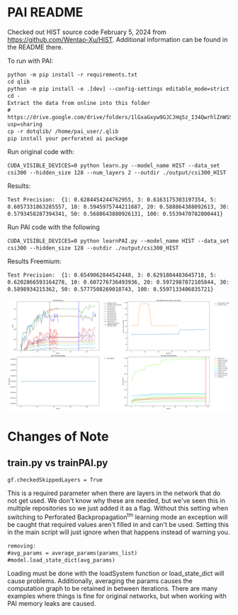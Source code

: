 # PAI README
Checked out HIST source code February 5, 2024 from https://github.com/Wentao-Xu/HIST.  Additional information can be found in the README there.

To run with PAI:

    python -m pip install -r requirements.txt
    cd qlib
    python -m pip install -e .[dev] --config-settings editable_mode=strict
    cd -
    Extract the data from online into this folder
    # https://drive.google.com/drive/folders/1lGxaGxyw9GJCJHq5z_I34QwrhlZnWSSK?usp=sharing
    cp -r dotqlib/ /home/pai_user/.qlib
    pip install your perforated ai package

Run original code with:

    CUDA_VISIBLE_DEVICES=0 python learn.py --model_name HIST --data_set csi300 --hidden_size 128 --num_layers 2 --outdir ./output/csi300_HIST

Results:

    Test Precision:  {1: 0.6284454244762955, 3: 0.6163175303197354, 5: 0.6057331863285557, 10: 0.5945975744211687, 20: 0.588864388092613, 30: 0.5793458287394341, 50: 0.5688643880926131, 100: 0.5539470782800441}

    
Run PAI code with the following

    CUDA_VISIBLE_DEVICES=0 python learnPAI.py --model_name HIST --data_set csi300 --hidden_size 128 --outdir ./output/csi300_HIST
    
Results Freemium:
    
    Test Precision:  {1: 0.6549062844542448, 3: 0.6291804483645718, 5: 0.6202866593164278, 10: 0.607276736493936, 20: 0.5972987872105844, 30: 0.5898934215362, 50: 0.5777508269018743, 100: 0.5597133406835721}



!["Example Output](exampleOutput.png "Example Output")
# Changes of Note

## train.py vs trainPAI.py

    gf.checkedSkippedLayers = True
    
This is a required parameter when there are layers in the network that do not get used.  We don't know why these are needed, but we've seen this in multiple repositories so we just added it as a flag.  Without this setting when switching to Perforated Backpropagation<sup>tm</sup> learning mode an exception will be caught that required values aren't filled in and can't be used.  Setting this in the main script will just ignore when that happens instead of warning you.

    removing:
    #avg_params = average_params(params_list)
    #model.load_state_dict(avg_params)
    
Loading must be done with the loadSystem function or load_state_dict will cause problems.  Additionally, averaging the params causes the computation graph to be retained in between iterations.  There are many examples where things is fine for original networks, but when working with PAI memory leaks are caused.

